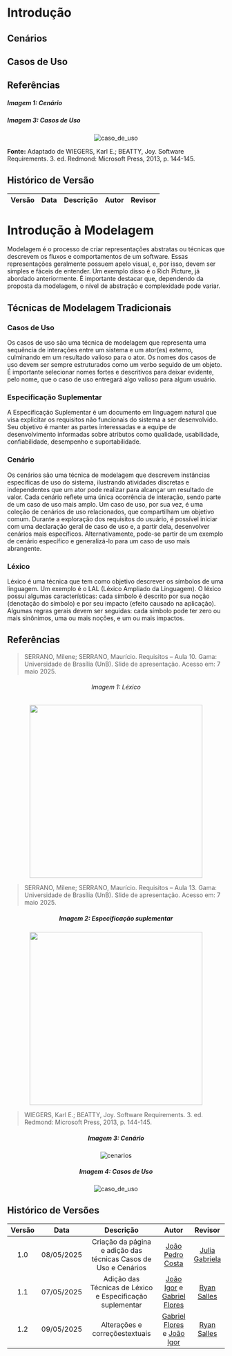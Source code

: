 # Introdução

## Cenários


## Casos de Uso




## Referências



##### Imagem 1: Cenário



##### Imagem 3: Casos de Uso

<div style="text-align: center;">
    <img src="../../assets/referencias/introducao_cenario/introducao_cenario_caso_de_uso.png" alt="caso_de_uso">
</div>

**Fonte:** Adaptado de WIEGERS, Karl E.; BEATTY, Joy. Software Requirements. 3. ed. Redmond: Microsoft Press, 2013, p. 144-145.


## Histórico de Versão
| Versão |    Data    |    Descrição     |         Autor         |       Revisor      |
| :----: | :--------: | :--------------: | :-------------------: | :----------------: |

# Introdução à Modelagem

Modelagem é o processo de criar representações abstratas ou técnicas que descrevem os fluxos e comportamentos de um software. Essas representações geralmente possuem apelo visual, e, por isso, devem ser simples e fáceis de entender. Um exemplo disso é o Rich Picture, já abordado anteriormente. É importante destacar que, dependendo da proposta da modelagem, o nível de abstração e complexidade pode variar.

## Técnicas de Modelagem Tradicionais

### Casos de Uso

Os casos de uso são uma técnica de modelagem que representa uma sequência de interações entre um sistema e um ator(es) externo, culminando em um resultado valioso para o ator. Os nomes dos casos de uso devem ser sempre estruturados como um verbo seguido de um objeto. É importante selecionar nomes fortes e descritivos para deixar evidente, pelo nome, que o caso de uso entregará algo valioso para algum usuário.

### Especificação Suplementar

A Especificação Suplementar é um documento em linguagem natural que visa explicitar os requisitos não funcionais do sistema a ser desenvolvido. Seu objetivo é manter as partes interessadas e a equipe de desenvolvimento informadas sobre atributos como qualidade, usabilidade, confiabilidade, desempenho e suportabilidade.

### Cenário

Os cenários são uma técnica de modelagem que descrevem instâncias específicas de uso do sistema, ilustrando atividades discretas e independentes que um ator pode realizar para alcançar um resultado de valor. Cada cenário reflete uma única ocorrência de interação, sendo parte de um caso de uso mais amplo. Um caso de uso, por sua vez, é uma coleção de cenários de uso relacionados, que compartilham um objetivo comum. Durante a exploração dos requisitos do usuário, é possível iniciar com uma declaração geral de caso de uso e, a partir dela, desenvolver cenários mais específicos. Alternativamente, pode-se partir de um exemplo de cenário específico e generalizá-lo para um caso de uso mais abrangente.

### Léxico

Léxico é uma técnica que tem como objetivo descrever os símbolos de uma linguagem. Um exemplo é o LAL (Léxico Ampliado da Linguagem). O léxico possui algumas características: cada símbolo é descrito por sua noção (denotação do símbolo) e por seu impacto (efeito causado na aplicação). Algumas regras gerais devem ser seguidas: cada símbolo pode ter zero ou mais sinônimos, uma ou mais noções, e um ou mais impactos.


## Referências
> SERRANO, Milene; SERRANO, Maurício. Requisitos – Aula 10. Gama: Universidade de Brasília (UnB). Slide de apresentação. Acesso em: 7 maio 2025.

<div align = "center">

###### Imagem 1: Léxico

<img src="../../assets/referencias/modelagem/RefLex.png" width="400"/>
</div>

> SERRANO, Milene; SERRANO, Maurício. Requisitos – Aula 13. Gama: Universidade de Brasília (UnB). Slide de apresentação. Acesso em: 7 maio 2025.

<div align = "center">

##### Imagem 2: Especificação suplementar
<img src="../../assets/referencias/modelagem/RefEspSup.png" width="400"/>
</div>

> WIEGERS, Karl E.; BEATTY, Joy. Software Requirements. 3. ed. Redmond: Microsoft Press, 2013, p. 144-145.

<div style="text-align: center;">

##### Imagem 3: Cenário

<img src="../../assets/referencias/introducao_cenario/introducao_cenario_cenario.png" alt="cenarios">
</div>

<div style="text-align: center;">

##### Imagem 4: Casos de Uso

<img src="../../assets/referencias/introducao_cenario/introducao_cenario_caso_de_uso.png" alt="caso_de_uso">
</div>

## Histórico de Versões

| Versão | Data | Descrição  | Autor        | Revisor |
| :-----: | :----: | :----------: | :------------: | :--------: |
|  1.0   | 08/05/2025 | Criação da página e adição das técnicas Casos de Uso e Cenários  | [João Pedro Costa](https://github.com/joaopedro) | [Julia Gabriela](https://github.com/JuliaGabP)                      
| 1.1    | 07/05/2025 | Adição das Técnicas de Léxico e Especificação suplementar  | [João Igor](https://github.com/JoaoPC10) e [Gabriel Flores](https://github.com/Gabrielfcoelho) | [Ryan Salles](https://github.com/RA-Salles) |
| 1.2 | 09/05/2025 | Alterações e correçõestextuais | [Gabriel Flores](https://github.com/Gabrielfcoelho) e [João Igor](https://github.com/JoaoPC10) |  [Ryan Salles](https://github.com/RA-Salles) |